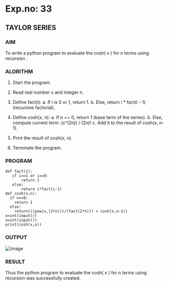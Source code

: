 # Exp.no: 33
## TAYLOR SERIES

### AIM

To write a python program to evaluate the cosh( x )  for n terms  using recursion .

### ALORITHM 

1. Start the program.

2. Read real number x and integer n.

3. Define fact(i):
   a. If i is 0 or 1, return 1.
   b. Else, return i * fact(i - 1) (recursive factorial).

4. Define cosh(x, n):
a. If n == 0, return 1 (base term of the series).
b. Else, compute current term: (x^(2n)) / (2n)!
c. Add it to the result of cosh(x, n-1).

5. Print the result of cosh(x, n).
 
6. Terminate the program.
   
### PROGRAM

```
def fact(i):
   if i==1 or i==0:
       return 1
   else:
       return i*fact(i-1)
def cosh(x,n):
  if n==0:
    return 1
  else:
    return(((pow(x,(2*n)))/(fact(2*n))) + cosh(x,n-1))
x=int(input())
n=int(input())
print(cosh(x,n))
```

### OUTPUT

![image](https://github.com/user-attachments/assets/74eb39c4-7232-4f81-8090-9dde6a07b6ff)

### RESULT

Thus the python program to evaluate the cosh( x )  for n terms  using recursion was successfully created.
